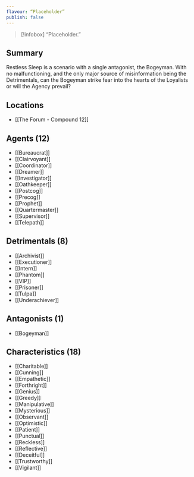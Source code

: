 ```yaml
---
flavour: “Placeholder”
publish: false
---
```

> [!infobox]
> “Placeholder.”

## Summary
Restless Sleep is a scenario with a single antagonist, the Bogeyman. With no malfunctioning, and the only major source of misinformation being the Detrimentals, can the Bogeyman strike fear into the hearts of the Loyalists or will the Agency prevail?

## Locations
- [[The Forum - Compound 12]]

## Agents (12)
- [[Bureaucrat]]
- [[Clairvoyant]]
- [[Coordinator]]
- [[Dreamer]]
- [[Investigator]]
- [[Oathkeeper]]
- [[Postcog]]
- [[Precog]]
- [[Prophet]]
- [[Quartermaster]]
- [[Supervisor]]
- [[Telepath]]

## Detrimentals (8)
- [[Archivist]]
- [[Executioner]]
- [[Intern]]
- [[Phantom]]
- [[VIP]]
- [[Prisoner]]
- [[Tulpa]]
- [[Underachiever]]

## Antagonists (1)
- [[Bogeyman]]

## Characteristics (18)
- [[Charitable]]
- [[Cunning]]
- [[Empathetic]]
- [[Forthright]]
- [[Genius]]
- [[Greedy]]
- [[Manipulative]]
- [[Mysterious]]
- [[Observant]]
- [[Optimistic]]
- [[Patient]]
- [[Punctual]]
- [[Reckless]]
- [[Reflective]]
- [[Deceitful]]
- [[Trustworthy]]
- [[Vigilant]]
